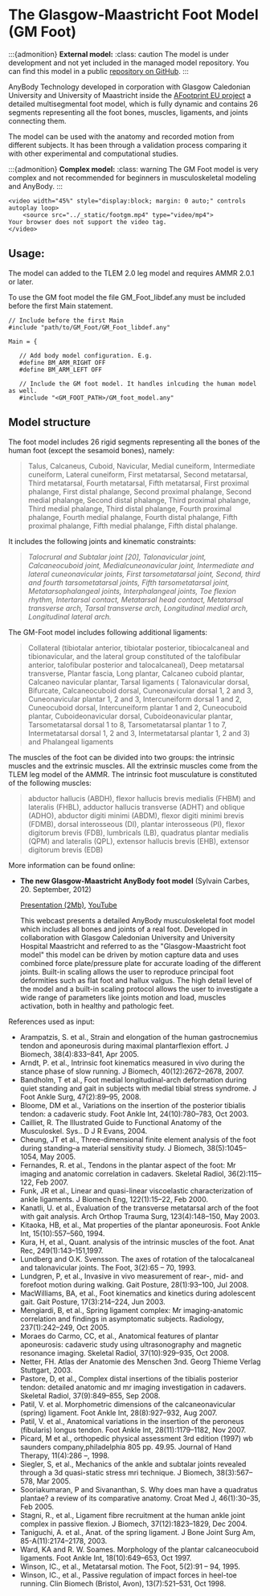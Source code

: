 # The Glasgow-Maastricht Foot Model (GM Foot)

:::{admonition} **External model:** 
:class: caution 
The model is under development and not yet included in the managed model repository.
You can find this model in a public [repository on GitHub](https://github.com/AnyBody/gm-foot).
:::

AnyBody Technology developed in corporation with Glasgow Caledonian
University and University of Maastricht inside the [AFootprint EU project](http://www.afootprint.eu/)
a detailed multisegmental foot model, which is fully dynamic and
contains 26 segments representing all the foot bones, muscles,
ligaments, and joints connecting them.

The model can be used with the
anatomy and recorded motion from different subjects. It has been through
a validation process comparing it with other experimental and computational studies.

:::{admonition} **Complex model:**
:class: warning
The GM Foot model is very complex and not recommended for
beginners in musculoskeletal modeling and AnyBody.
:::

```{raw} html
<video width="45%" style="display:block; margin: 0 auto;" controls autoplay loop>
    <source src="../_static/footgm.mp4" type="video/mp4">
Your browser does not support the video tag.
</video>
```




## Usage:

The model can added to the TLEM 2.0 leg model and requires AMMR 2.0.1 or later.

To use the GM foot model the file GM_Foot_libdef.any must be included before the first Main statement.

```AnyScriptDoc
// Include before the first Main
#include "path/to/GM_Foot/GM_Foot_libdef.any"

Main = {

   // Add body model configuration. E.g.
   #define BM_ARM_RIGHT OFF
   #define BM_ARM_LEFT OFF

   // Include the GM foot model. It handles inlcuding the human model as well.
   #include "<GM_FOOT_PATH>/GM_foot_model.any"
```

## Model structure

The foot model includes 26 rigid segments representing all the bones of
the human foot (except the sesamoid bones), namely:

> Talus, Calcaneus,
> Cuboid, Navicular, Medial cuneiform, Intermediate cuneiform, Lateral
> cuneiform, First metatarsal, Second metatarsal, Third metatarsal, Fourth
> metatarsal, Fifth metatarsal, First proximal phalange, First distal
> phalange, Second proximal phalange, Second medial phalange, Second
> distal phalange, Third proximal phalange, Third medial phalange, Third
> distal phalange, Fourth proximal phalange, Fourth medial phalange,
> Fourth distal phalange, Fifth proximal phalange, Fifth medial phalange,
> Fifth distal phalange.

It includes the following joints and kinematic constraints:

> *Talocrural*  *and Subtalar joint \[20\],*  *Talonavicular joint,*
> *Calcaneocuboid joint,*  *Medialcuneonavicular joint,*
> *Intermediate and lateral cuneonavicular joints,*  *First
> tarsometatarsal joint,*  *Second, third and fourth tarsometatarsal
> joints,*  *Fifth tarsometatarsal joint,*  *Metatarsophalangeal
> joints,*  *Interphalangeal joints,*  *Toe flexion rhythm,*
> *Intertarsal contact,*  *Metatarsal head contact,*  *Metatarsal
> transverse arch,*  *Tarsal transverse arch,*  *Longitudinal medial
> arch,*  *Longitudinal lateral arch.*

The GM-Foot model includes following additional ligaments:

> Collateral
> (tibiotalar anterior, tibiotalar posterior, tibiocalcaneal and
> tibionavicular, and the lateral group constituted of the talofibular
> anterior, talofibular posterior and talocalcaneal), Deep metatarsal
> transverse, Plantar fascia, Long plantar, Calcaneo cuboid plantar,
> Calcaneo navicular plantar, Tarsal ligaments ( Talonavicular dorsal,
> Bifurcate, Calcaneocuboid dorsal, Cuneonavicular dorsal 1, 2 and 3,
> Cuneonavicular plantar 1, 2 and 3, Intercuneiform dorsal 1 and 2,
> Cuneocuboid dorsal, Intercuneiform plantar 1 and 2, Cuneocuboid plantar,
> Cuboideonavicular dorsal, Cuboideonavicular plantar, Tarsometatarsal
> dorsal 1 to 8, Tarsometatarsal plantar 1 to 7, Intermetatarsal dorsal 1,
> 2 and 3, Intermetatarsal plantar 1, 2 and 3) and Phalangeal ligaments

The muscles of the foot can be divided into two groups: the intrinsic
muscles and the extrinsic muscles. All the extrinsic muscles come from
the TLEM leg model of the AMMR. The intrinsic foot musculature is
constituted of the following muscles:

> abductor hallucis (ABDH), flexor hallucis brevis medialis (FHBM) and
> lateralis (FHBL), adductor hallucis transverse (ADHT) and oblique
> (ADHO), abductor digiti minimi (ABDM), flexor digiti minimi brevis
> (FDMB), dorsal interosseous (DI), plantar interosseous (PI), flexor
> digitorum brevis (FDB), lumbricals (LB), quadratus plantar medialis
> (QPM) and lateralis (QPL), extensor hallucis brevis (EHB), extensor
> digitorum brevis (EDB)

More information can be found online:

- **The new Glasgow-Maastricht AnyBody foot model** (Sylvain Carbes,
  20\. September, 2012)

  [Presentation
  (2Mb)](https://www.anybodytech.com/the-new-glasgow-maastricht-anybody-foot-model/?wpdmdl=3101&ind=0),
  [YouTube](https://www.anybodytech.com/the-new-glasgow-maastricht-anybody-foot-model/)

  This webcast presents a detailed AnyBody musculoskeletal foot model
  which includes all bones and joints of a real foot. Developed in
  collaboration with Glasgow Caledonian University and University
  Hospital Maastricht and referred to as the "Glasgow-Maastricht foot
  model" this model can be driven by motion capture data and uses
  combined force plate/pressure plate for accurate loading of the
  different joints. Built-in scaling allows the user to reproduce
  principal foot deformities such as flat foot and hallux valgus. The
  high detail level of the model and a built-in scaling protocol allows
  the user to investigate a wide range of parameters like joints motion
  and load, muscles activation, both in healthy and pathologic feet.

References used as input:

- Arampatzis, S. et al., Strain and elongation of the human
  gastrocnemius tendon and aponeurosis during maximal plantarflexion
  effort. J Biomech, 38(4):833–841, Apr 2005.
- Arndt, P. et al., Intrinsic foot kinematics measured in vivo during
  the stance phase of slow running. J Biomech, 40(12):2672–2678, 2007.
- Bandholm, T et al., Foot medial longitudinal-arch deformation during
  quiet standing and gait in subjects with medial tibial stress
  syndrome. J Foot Ankle Surg, 47(2):89–95, 2008.
- Bloome, DM et al., Variations on the insertion of the posterior
  tibialis tendon: a cadaveric study. Foot Ankle Int, 24(10):780–783,
  Oct 2003.
- Cailliet, R. The Illustrated Guide to Functional Anatomy of the
  Musculoskel. Sys.. D J R Evans, 2004.
- Cheung, JT et al., Three-dimensional finite element analysis of the
  foot during standing–a material sensitivity study. J Biomech,
  38(5):1045–1054, May 2005.
- Fernandes, R. et al., Tendons in the plantar aspect of the foot: Mr
  imaging and anatomic correlation in cadavers. Skeletal Radiol,
  36(2):115–122, Feb 2007.
- Funk, JR et al., Linear and quasi-linear viscoelastic
  characterization of ankle ligaments. J Biomech Eng, 122(1):15–22, Feb
  2000\.
- Kanatli, U. et al., Evaluation of the transverse metatarsal arch of
  the foot with gait analysis. Arch Orthop Trauma Surg, 123(4):148–150,
  May 2003.
- Kitaoka, HB, et al., Mat properties of the plantar aponeurosis. Foot
  Ankle Int, 15(10):557–560, 1994.
- Kura, H, et al., Quant. analysis of the intrinsic muscles of the
  foot. Anat Rec, 249(1):143–151,1997.
- Lundberg and O.K. Svensson. The axes of rotation of the talocalcaneal
  and talonavicular joints. The Foot, 3(2):65 – 70, 1993.
- Lundgren, P, et al., Invasive in vivo measurement of rear-, mid- and
  forefoot motion during walking. Gait Posture, 28(1):93–100, Jul 2008.
- MacWilliams, BA, et al., Foot kinematics and kinetics during
  adolescent gait. Gait Posture, 17(3):214–224, Jun 2003.
- Mengiardi, B, et al., Spring ligament complex: Mr imaging-anatomic
  correlation and findings in asymptomatic subjects. Radiology,
  237(1):242–249, Oct 2005.
- Moraes do Carmo, CC, et al., Anatomical features of plantar
  aponeurosis: cadaveric study using ultrasonography and magnetic
  resonance imaging. Skeletal Radiol, 37(10):929–935, Oct 2008.
- Netter, FH. Atlas der Anatomie des Menschen 3nd. Georg Thieme Verlag
  Stuttgart, 2003.
- Pastore, D, et al., Complex distal insertions of the tibialis
  posterior tendon: detailed anatomic and mr imaging investigation in
  cadavers. Skeletal Radiol, 37(9):849–855, Sep 2008.
- Patil, V. et al. Morphometric dimensions of the calcaneonavicular
  (spring) ligament. Foot Ankle Int, 28(8):927–932, Aug 2007.
- Patil, V. et al., Anatomical variations in the insertion of the
  peroneus (fibularis) longus tendon. Foot Ankle Int, 28(11):1179–1182,
  Nov 2007.
- Picard, M et al., orthopedic physical assessment 3rd edition (1997)
  wb saunders company,philadelphia 805 pp. 49.95. Journal of Hand
  Therapy, 11(4):286 –, 1998.
- Siegler, S, et al., Mechanics of the ankle and subtalar joints
  revealed through a 3d quasi-static stress mri technique. J Biomech,
  38(3):567–578, Mar 2005.
- Sooriakumaran, P and Sivananthan, S. Why does man have a quadratus
  plantae? a review of its comparative anatomy. Croat Med J,
  46(1):30–35, Feb 2005.
- Stagni, R., et al., Ligament fibre recruitment at the human ankle
  joint complex in passive flexion. J Biomech, 37(12):1823–1829, Dec
  2004\.
- Taniguchi, A. et al., Anat. of the spring ligament. J Bone Joint Surg
  Am, 85-A(11):2174–2178, 2003.
- Ward, KA and R. W. Soames. Morphology of the plantar calcaneocuboid
  ligaments. Foot Ankle Int, 18(10):649–653, Oct 1997.
- Winson, IC., et al., Metatarsal motion. The Foot, 5(2):91 – 94, 1995.
- Winson, IC., et al., Passive regulation of impact forces in heel-toe
  running. Clin Biomech (Bristol, Avon), 13(7):521–531, Oct 1998.
